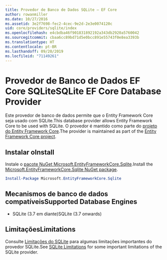 ```yaml
---
title: Provedor de Banco de Dados SQLite – EF Core
author: rowanmiller
ms.date: 10/27/2016
ms.assetid: 3e2f7698-fec2-4cec-9e2d-2e3e0074120c
uid: core/providers/sqlite/index
ms.openlocfilehash: e4cbdba46f901831892192a343db2920a5760042
ms.sourcegitcommit: cbaa6cc89bd71d5e0bcc891e55743f0e8ea3393b
ms.translationtype: HT
ms.contentlocale: pt-BR
ms.lasthandoff: 09/20/2019
ms.locfileid: "71149261"
---
```

# <a name="sqlite-ef-core-database-provider"></a><span data-ttu-id="c6b14-102">Provedor de Banco de Dados EF Core SQLite</span><span class="sxs-lookup"><span data-stu-id="c6b14-102">SQLite EF Core Database Provider</span></span>

<span data-ttu-id="c6b14-103">Este provedor de banco de dados permite que o Entity Framework Core seja usado com SQLite.</span><span class="sxs-lookup"><span data-stu-id="c6b14-103">This database provider allows Entity Framework Core to be used with SQLite.</span></span> <span data-ttu-id="c6b14-104">O provedor é mantido como parte do [projeto do Entity Framework Core](https://github.com/aspnet/EntityFrameworkCore).</span><span class="sxs-lookup"><span data-stu-id="c6b14-104">The provider is maintained as part of the [Entity Framework Core project](https://github.com/aspnet/EntityFrameworkCore).</span></span>

## <a name="install"></a><span data-ttu-id="c6b14-105">Instalar o</span><span class="sxs-lookup"><span data-stu-id="c6b14-105">Install</span></span>

<span data-ttu-id="c6b14-106">Instale o [pacote NuGet Microsoft.EntityFrameworkCore.Sqlite](https://www.nuget.org/packages/Microsoft.EntityFrameworkCore.Sqlite/).</span><span class="sxs-lookup"><span data-stu-id="c6b14-106">Install the [Microsoft.EntityFrameworkCore.Sqlite NuGet package](https://www.nuget.org/packages/Microsoft.EntityFrameworkCore.Sqlite/).</span></span>

``` powershell
Install-Package Microsoft.EntityFrameworkCore.Sqlite
```

## <a name="supported-database-engines"></a><span data-ttu-id="c6b14-107">Mecanismos de banco de dados compatíveis</span><span class="sxs-lookup"><span data-stu-id="c6b14-107">Supported Database Engines</span></span>

* <span data-ttu-id="c6b14-108">SQLite (3.7 em diante)</span><span class="sxs-lookup"><span data-stu-id="c6b14-108">SQLite (3.7 onwards)</span></span>

## <a name="limitations"></a><span data-ttu-id="c6b14-109">Limitações</span><span class="sxs-lookup"><span data-stu-id="c6b14-109">Limitations</span></span>

<span data-ttu-id="c6b14-110">Consulte [Limitações do SQLite](limitations.md) para algumas limitações importantes do provedor SQLite.</span><span class="sxs-lookup"><span data-stu-id="c6b14-110">See [SQLite Limitations](limitations.md) for some important limitations of the SQLite provider.</span></span>
